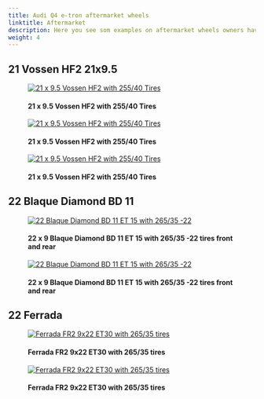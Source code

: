 ```yaml
---
title: Audi Q4 e-tron aftermarket wheels
linktitle: Aftermarket
description: Here you see som examples on aftermarket wheels owners have put on their Audi Q4 e-tron
weight: 4
---
```

<!-- markdownlint-disable MD033 -->
## 21 Vossen HF2 21x9.5

<figure>
    <a href="https://media.electrichasgoneaudi.net/multimedia/models/q4-e-tron/exterior/wheels/aftermarket/vossenhf2_1.jpg">
        <img src="https://media.electrichasgoneaudi.net/multimedia/models/q4-e-tron/exterior/wheels/aftermarket/vossenhf2_1s.jpg" class="img-fluid" alt="21 x 9.5 Vossen HF2 with 255/40 Tires" title="21 x 9.5 Vossen HF2 with 255/40 Tires">
    </a>
    <figcaption><h4>21 x 9.5 Vossen HF2 with 255/40 Tires</h4></figcaption>
</figure>

<figure>
    <a href="https://media.electrichasgoneaudi.net/multimedia/models/q4-e-tron/exterior/wheels/aftermarket/vossenhf2_2.jpg">
        <img src="https://media.electrichasgoneaudi.net/multimedia/models/q4-e-tron/exterior/wheels/aftermarket/vossenhf2_2s.jpg" class="img-fluid" alt="21 x 9.5 Vossen HF2 with 255/40 Tires" title="21 x 9.5 Vossen HF2 with 255/40 Tires">
    </a>
    <figcaption><h4>21 x 9.5 Vossen HF2 with 255/40 Tires</h4></figcaption>
</figure>

<figure>
    <a href="https://media.electrichasgoneaudi.net/multimedia/models/q4-e-tron/exterior/wheels/aftermarket/vossenhf2_3.jpg">
        <img src="https://media.electrichasgoneaudi.net/multimedia/models/q4-e-tron/exterior/wheels/aftermarket/vossenhf2_3s.jpg" class="img-fluid" alt="21 x 9.5 Vossen HF2 with 255/40 Tires" title="21 x 9.5 Vossen HF2 with 255/40 Tires">
    </a>
    <figcaption><h4>21 x 9.5 Vossen HF2 with 255/40 Tires</h4></figcaption>
</figure>

## 22 Blaque Diamond  BD 11

<figure>
    <a href="https://media.electrichasgoneaudi.net/multimedia/models/q4-e-tron/exterior/wheels/aftermarket/blaquediamond11_1.jpg">
        <img src="https://media.electrichasgoneaudi.net/multimedia/models/q4-e-tron/exterior/wheels/aftermarket/blaquediamond11_1s.jpg" class="img-fluid" alt="22 Blaque Diamond BD 11 ET 15 with 265/35 -22 " title="22 Blaque Diamond BD 11 ET 15 with 265/35 -22 ">
    </a>
    <figcaption><h4>22 x 9 Blaque Diamond BD 11 ET 15 with 265/35 -22 tires front and rear</h4></figcaption>
</figure>

<figure>
    <a href="https://media.electrichasgoneaudi.net/multimedia/models/q4-e-tron/exterior/wheels/aftermarket/blaquediamond11_2.jpg">
        <img src="https://media.electrichasgoneaudi.net/multimedia/models/q4-e-tron/exterior/wheels/aftermarket/blaquediamond11_2s.jpg" class="img-fluid" alt="22 Blaque Diamond BD 11 ET 15 with 265/35 -22 " title="22 Blaque Diamond BD 11 ET 15 with 265/35 -22 ">
    </a>
    <figcaption><h4>22 x 9 Blaque Diamond BD 11 ET 15 with 265/35 -22 tires front and rear</h4></figcaption>
</figure>

## 22 Ferrada

<figure>
    <a href="https://media.electrichasgoneaudi.net/multimedia/models/q4-e-tron/exterior/wheels/aftermarket/ferrada1.jpg">
        <img src="https://media.electrichasgoneaudi.net/multimedia/models/q4-e-tron/exterior/wheels/aftermarket/ferrada1s.jpg" class="img-fluid" alt="Ferrada FR2 9x22 ET30 with 265/35 tires" title="Ferrada FR2 9x22 ET30 with 265/35 tires">
    </a>
    <figcaption><h4>Ferrada FR2 9x22 ET30 with 265/35 tires</h4></figcaption>
</figure>

<figure>
    <a href="https://media.electrichasgoneaudi.net/multimedia/models/q4-e-tron/exterior/wheels/aftermarket/ferrada2.jpg">
        <img src="https://media.electrichasgoneaudi.net/multimedia/models/q4-e-tron/exterior/wheels/aftermarket/ferrada2s.jpg" class="img-fluid" alt="Ferrada FR2 9x22 ET30 with 265/35 tires" title="Ferrada FR2 9x22 ET30 with 265/35 tires">
    </a>
    <figcaption><h4>Ferrada FR2 9x22 ET30 with 265/35 tires</h4></figcaption>
</figure>
